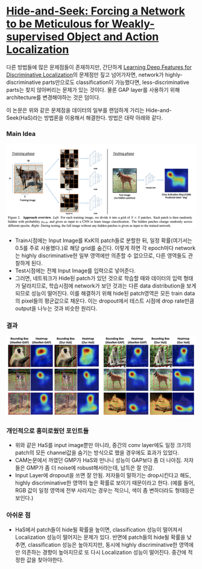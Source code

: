 # [Hide-and-Seek: Forcing a Network to be Meticulous for Weakly-supervised Object and Action Localization](https://arxiv.org/abs/1704.04232)

다른 방법들에 많은 문제점들이 존재하지만, 간단하게 [Learning Deep Features for Discriminative Localization](https://arxiv.org/abs/1512.04150)의 문제점만 짚고 넘어가자면,
network가 highly-discriminative parts만으로도 classification이 가능했다면, less-discriminative parts는 찾지 않아버리는 문제가 있는 것이다. 물론 GAP layer를 사용하기 위해 architecture를 변경해야하는 것은 덤이다.

이 논문은 위와 같은 문제점을 데이터의 일부를 랜덤하게 가리는 Hide-and-Seek(HaS)라는 방법론을 이용해서 해결한다.
방법은 대략 아래와 같다.

### Main Idea
![main_idea](../assets/HaS/main_idea.png)

* Train시점에는 Input Image를 KxK의 patch들로 분할한 뒤, 일정 확률(여기서는 0.5를 주로 사용했다.)로 해당 grid를 숨긴다. 이렇게 하면 각 epoch마다 network는 highly discriminative한 일부 영역에만 의존할 수 없으므로, 다른 영역들도 관찰하게 된다.
* Test시점에는 전체 Input Image를 입력으로 넣어준다.
* 그러면, 네트워크가 Hide된 patch가 있던 것으로 학습할 때와 데이터의 입력 형태가 달라지므로, 학습시점에 network가 보던 것과는 다른 data distribution을 보게 되므로 성능이 떨어진다. 이를 해결하기 위해 hide된 patch영역은 모든 train data의 pixel들의 평균값으로 채운다. 이는 dropout에서 테스트 시점에 drop rate만큼 output을 나누는 것과 비슷한 원리다.

### 결과
![result](../assets/HaS/result.png)

### 개인적으로 흥미로웠던 포인트들
* 위와 같은 HaS를 input image뿐만 아니라, 중간의 conv layer에도 일정 크기의 patch의 모든 channel값을 숨기는 방식으로 했을 경우에도 효과가 있었다.
* CAM논문에서 까였던 GMP가 HaS와 만나니 성능이 GAP보다 좀 더 나아짐. 저자들은 GMP가 좀 더 noise에 robust해서라는데, 납득은 잘 안감.
* Input Layer에 dropout을 쓰면 잘 안됨. 저자들이 말하기는 drop시킨다고 해도, highly discriminative한 영역이 높은 확률로 보이기 때문이라고 한다. (예를 들어, RGB 값이 일정 영역에 전부 사라지는 경우는 적으니, 색이 좀 변하더라도 형태등은 보인다.)

### 아쉬운 점
* HaS에서 patch들이 hide될 확률을 높이면, classification 성능이 떨어져서 Localization 성능이 떨어지는 문제가 있다. 반면에 patch들의 hide될 확률을 낮추면, classification 성능은 높아지지만, 동시에 highly discriminative한 영역에만 의존하는 경향이 높아지므로 또 다시 Localization 성능이 떨어진다. 중간에 적정한 값을 찾아야한다.
